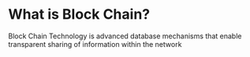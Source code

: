 # What is Block Chain?
Block Chain Technology is advanced database mechanisms that enable transparent sharing of information within the network